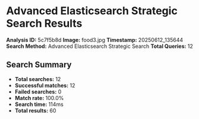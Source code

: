 # Advanced Elasticsearch Strategic Search Results

**Analysis ID:** 5c7f5b8d
**Image:** food3.jpg
**Timestamp:** 20250612_135644
**Search Method:** Advanced Elasticsearch Strategic Search
**Total Queries:** 12

## Search Summary

- **Total searches:** 12
- **Successful matches:** 12
- **Failed searches:** 0
- **Match rate:** 100.0%
- **Search time:** 114ms
- **Total results:** 60

